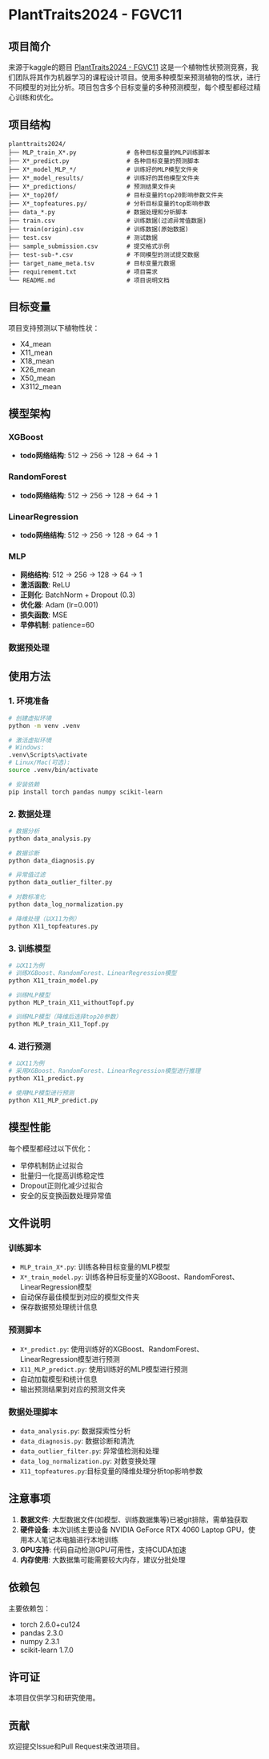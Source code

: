 # PlantTraits2024 - FGVC11

## 项目简介

来源于kaggle的题目 [PlantTraits2024 - FGVC11](https://www.kaggle.com/competitions/planttraits2024)
这是一个植物性状预测竞赛，我们团队将其作为机器学习的课程设计项目。使用多种模型来预测植物的性状，进行不同模型的对比分析。项目包含多个目标变量的多种预测模型，每个模型都经过精心训练和优化。

## 项目结构

```
planttraits2024/
├── MLP_train_X*.py              # 各种目标变量的MLP训练脚本
├── X*_predict.py                # 各种目标变量的预测脚本
├── X*_model_MLP_*/              # 训练好的MLP模型文件夹
├── X*_model_results/            # 训练好的其他模型文件夹
├── X*_predictions/              # 预测结果文件夹
├── X*_top20f/                   # 目标变量的top20影响参数文件夹
├── X*_topfeatures.py/           # 分析目标变量的top影响参数
├── data_*.py                    # 数据处理和分析脚本
├── train.csv                    # 训练数据(过滤异常值数据)
├── train(origin).csv            # 训练数据(原始数据)
├── test.csv                     # 测试数据
├── sample_submission.csv        # 提交格式示例
├── test-sub-*.csv               # 不同模型的测试提交数据
├── target_name_meta.tsv         # 目标变量元数据
├── requirememt.txt              # 项目需求
└── README.md                    # 项目说明文档
```

## 目标变量

项目支持预测以下植物性状：
- X4_mean
- X11_mean
- X18_mean
- X26_mean
- X50_mean
- X3112_mean

## 模型架构

### XGBoost
- **todo网络结构**: 512 → 256 → 128 → 64 → 1  


### RandomForest
- **todo网络结构**: 512 → 256 → 128 → 64 → 1


### LinearRegression
- **todo网络结构**: 512 → 256 → 128 → 64 → 1


### MLP
- **网络结构**: 512 → 256 → 128 → 64 → 1
- **激活函数**: ReLU
- **正则化**: BatchNorm + Dropout (0.3)
- **优化器**: Adam (lr=0.001)
- **损失函数**: MSE
- **早停机制**: patience=60

### 数据预处理

## 使用方法

### 1. 环境准备

```bash
# 创建虚拟环境
python -m venv .venv

# 激活虚拟环境
# Windows:
.venv\Scripts\activate
# Linux/Mac(可选):
source .venv/bin/activate

# 安装依赖
pip install torch pandas numpy scikit-learn
```

### 2. 数据处理

```bash
# 数据分析
python data_analysis.py

# 数据诊断
python data_diagnosis.py

# 异常值过滤
python data_outlier_filter.py

# 对数标准化
python data_log_normalization.py

# 降维处理（以X11为例）
python X11_topfeatures.py
```

### 3. 训练模型

```bash
# 以X11为例
# 训练XGBoost、RandomForest、LinearRegression模型
python X11_train_model.py

# 训练MLP模型
python MLP_train_X11_withoutTopf.py

# 训练MLP模型（降维后选择top20参数）
python MLP_train_X11_Topf.py
```

### 4. 进行预测

```bash
# 以X11为例
# 采用XGBoost、RandomForest、LinearRegression模型进行推理
python X11_predict.py

# 使用MLP模型进行预测
python X11_MLP_predict.py
```

## 模型性能

每个模型都经过以下优化：
- 早停机制防止过拟合
- 批量归一化提高训练稳定性
- Dropout正则化减少过拟合
- 安全的反变换函数处理异常值

## 文件说明

### 训练脚本
- `MLP_train_X*.py`: 训练各种目标变量的MLP模型
- `X*_train_model.py`: 训练各种目标变量的XGBoost、RandomForest、LinearRegression模型
- 自动保存最佳模型到对应的模型文件夹
- 保存数据预处理统计信息

### 预测脚本
- `X*_predict.py`: 使用训练好的XGBoost、RandomForest、LinearRegression模型进行预测
- `X11_MLP_predict.py`: 使用训练好的MLP模型进行预测
- 自动加载模型和统计信息
- 输出预测结果到对应的预测文件夹

### 数据处理脚本
- `data_analysis.py`: 数据探索性分析
- `data_diagnosis.py`: 数据诊断和清洗
- `data_outlier_filter.py`: 异常值检测和处理
- `data_log_normalization.py`: 对数变换处理
- `X11_topfeatures.py`:目标变量的降维处理分析top影响参数

## 注意事项

1. **数据文件**: 大型数据文件(如模型、训练数据集等)已被git排除，需单独获取
2. **硬件设备**: 本次训练主要设备 NVIDIA GeForce RTX 4060 Laptop GPU，使用本人笔记本电脑进行本地训练
3. **GPU支持**: 代码自动检测GPU可用性，支持CUDA加速
4. **内存使用**: 大数据集可能需要较大内存，建议分批处理

## 依赖包

主要依赖包：
- torch 2.6.0+cu124
- pandas  2.3.0
- numpy 2.3.1
- scikit-learn 1.7.0

## 许可证

本项目仅供学习和研究使用。

## 贡献

欢迎提交Issue和Pull Request来改进项目。 